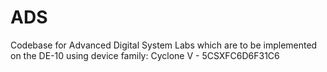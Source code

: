 # ADS
Codebase for Advanced Digital System Labs which are to be implemented on the DE-10
using device family: Cyclone V - 5CSXFC6D6F31C6
